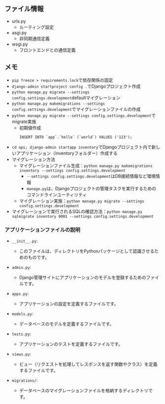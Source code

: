 ## ファイル情報
- urls.py
    - ルーティング設定
- asgi.py
    - 非同期通信定義
- wsgi.py
    - フロントエンドとの通信定義

## メモ
- `pip freeze > requirements.lock`で依存関係の固定
- `django-admin startproject config .`でDjangoプロジェクト作成
- `python manage.py migrate --settings config.settings.development`defaultマイグレーション
- `python manage.py makemigrations --settings config.settings.development`でマイグレーションファイルの作成
- `python manage.py migrate --settings config.settings.development`でmigrate実施
    - 初期値作成
        ```
        INSERT INTO `app`.`hello` (`world`) VALUES ('123');
        ```
- `cd api; django-admin startapp inventory`でDjangoプロジェクト内で新しいアプリケーション（inventoryフォルダー）作成する
- マイグレーション方法
    - マイグレーションファイル生成：`python manage.py makemigrations inventory --settings config.settings.development`
      - `--settings config.settings.development`はDB接続情報など環境情報
      - `manage.py`は、Djangoプロジェクトの管理タスクを実行するためのコマンドラインユーティリティ
    - マイグレーション実施：`python manage.py migrate --settings config.settings.development`
- マイグレーションで実行されるSQLの確認方法：`python manage.py sqlmigrate inventory 0001 --settings config.settings.development`
### アプリケーションファイルの説明
- `__init__.py`:
  - このファイルは、ディレクトリをPythonパッケージとして認識させるためのものです。

- `admin.py`:
  - Django管理サイトにアプリケーションのモデルを登録するためのファイルです。

- `apps.py`:
  - アプリケーションの設定を定義するファイルです。

- `models.py`:
  - データベースのモデルを定義するファイルです。

- `tests.py`:
  - アプリケーションのテストを定義するファイルです。

- `views.py`:
  - ビュー（リクエストを処理してレスポンスを返す関数やクラス）を定義するファイルです。

- `migrations/`:
  - データベースのマイグレーションファイルを格納するディレクトリです。